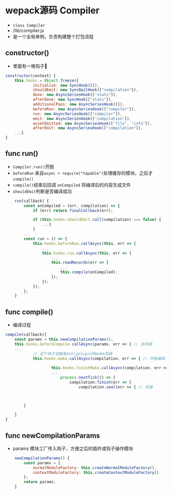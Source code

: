# wepack源码 Compiler 
- `class Compiler`
- /lib/compiler.js
- 是一个全局单例，负责构建整个打包流程
## constructor()
- 里面有一堆钩子🐶
``` js
constructor(context) {
    this.hooks = Object.freeze({
			initialize: new SyncHook([]),
			shouldEmit: new SyncBailHook(["compilation"]),
			done: new AsyncSeriesHook(["stats"]),
			afterDone: new SyncHook(["stats"]),
			additionalPass: new AsyncSeriesHook([]),
			beforeRun: new AsyncSeriesHook(["compiler"]),
			run: new AsyncSeriesHook(["compiler"]),
			emit: new AsyncSeriesHook(["compilation"]),
			assetEmitted: new AsyncSeriesHook(["file", "info"]),
			afterEmit: new AsyncSeriesHook(["compilation"]),
    ...}
}
```
## func run()
- `Compiler.run()`开跑
- `beforeRun` 来自`async + require("tapable")`处理缓存的模块，之后才`compile()`
- `compile()`结束后回调 `onCompiled` 将编译后的内容生成文件
- `shouldEmit`判断是否编译成功
``` js
	run(callback) {
        const onCompiled = (err, compilation) => {
			if (err) return finalCallback(err);

			if (this.hooks.shouldEmit.call(compilation) === false) {
                ...}
            }
        ...
		const run = () => {
			this.hooks.beforeRun.callAsync(this, err => {
                ...
				this.hooks.run.callAsync(this, err => {
                    ...
					this.readRecords(err => {
                        ...
						this.compile(onCompiled);
					});
				});
			});
		};
    }
```
## func compile()
- 编译过程
``` js
compile(callback){
	const params = this.newCompilationParams();
    this.hooks.beforeCompile.callAsync(params, err => { // 会回调
    ...
			// 这个钩子会触发entryplugin的make回调
			this.hooks.make.callAsync(compilation, err => { // 开始编译
					
					this.hooks.finishMake.callAsync(compilation, err => {
                    ...
					    process.nextTick(() => {
    						compilation.finish(err => {
							    compilation.seal(err => { // 封装


    
        }

    }
}

```
## func newCompilationParams
- params 模块工厂传入钩子，方便之后的插件或钩子操作模块
``` js
	newCompilationParams() {
		const params = {
			normalModuleFactory: this.createNormalModuleFactory(),
			contextModuleFactory: this.createContextModuleFactory()
		};
		return params;
	}
```
